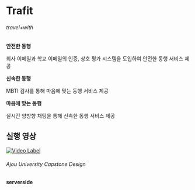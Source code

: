 Trafit 
=========
###### travel+with
**안전한 동행**

회사 이메일과 학교 이메일의 인증, 상호 평가 시스템을 도입하여 안전한 동행 서비스 제공


**신속한 동행**

MBTI 검사를 통해 마음에 맞는 동행 서비스 제공

**마음에 맞는 동행**

실시간 양방향 채팅을 통해 신속한 동행 서비스 제공

<h2>실행 영상</h2>

[![Video Label](http://img.youtube.com/vi/VdRlZ-8mSag/0.jpg)](https://youtu.be/VdRlZ-8mSag) 
###### Ajou University Capstone Design
**serverside**
